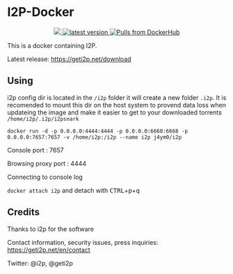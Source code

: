 # I2P-Docker

<p align="center">
  <a href="https://hub.docker.com/r/j4ym0/i2p">
    <img src="https://images.microbadger.com/badges/image/j4ym0/i2p.svg">
  </a>
  <a href="https://github.com/j4ym0/i2p-docker/releases">
    <img alt="latest version" src="https://img.shields.io/github/v/tag/j4ym0/i2p-docker.svg" />
  </a>
  <a href="https://hub.docker.com/r/j4ym0/i2p">
    <img alt="Pulls from DockerHub" src="https://img.shields.io/docker/pulls/j4ym0/i2p.svg?style=flat-square" />
  </a>
</p>

This is a docker containing I2P.

Latest release: https://geti2p.net/download

## Using

i2p config dir is located in the `/i2p` folder it will create a new folder `.i2p`. It is recomended to mount this dir on the host system to provend data loss when updateing the image and make it easier to get to your downloaded torrents `/home/i2p/.i2p/i2psnark`

`docker run -d -p 0.0.0.0:4444:4444 -p 0.0.0.0:6668:6668 -p 0.0.0.0:7657:7657 -v /home/i2p:/i2p --name i2p j4ym0/i2p`


Console port : 7657

Browsing proxy port : 4444

Connecting to console log

`docker attach i2p` and detach with <kbd>CTRL</kbd>+<kbd>p</kbd>+<kbd>q</kbd>

## Credits

Thanks to i2p for the software

Contact information, security issues, press inquiries: https://geti2p.net/en/contact

Twitter: @i2p, @geti2p
